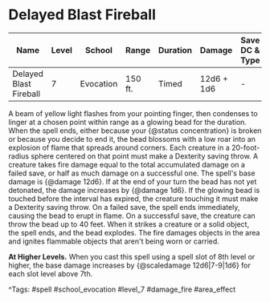 # Delayed Blast Fireball

| Name | Level | School | Range | Duration | Damage | Save DC & Type |
|------|-------|--------|-------|----------|--------|----------------|
| Delayed Blast Fireball | 7 | Evocation | 150 ft. | Timed | 12d6 + 1d6 | - |

A beam of yellow light flashes from your pointing finger, then condenses to linger at a chosen point within range as a glowing bead for the duration. When the spell ends, either because your {@status concentration} is broken or because you decide to end it, the bead blossoms with a low roar into an explosion of flame that spreads around corners. Each creature in a 20-foot-radius sphere centered on that point must make a Dexterity saving throw. A creature takes fire damage equal to the total accumulated damage on a failed save, or half as much damage on a successful one. The spell's base damage is {@damage 12d6}. If at the end of your turn the bead has not yet detonated, the damage increases by {@damage 1d6}. If the glowing bead is touched before the interval has expired, the creature touching it must make a Dexterity saving throw. On a failed save, the spell ends immediately, causing the bead to erupt in flame. On a successful save, the creature can throw the bead up to 40 feet. When it strikes a creature or a solid object, the spell ends, and the bead explodes. The fire damages objects in the area and ignites flammable objects that aren't being worn or carried.

**At Higher Levels.** When you cast this spell using a spell slot of 8th level or higher, the base damage increases by {@scaledamage 12d6|7-9|1d6} for each slot level above 7th.

^Tags: #spell #school_evocation #level_7 #damage_fire #area_effect